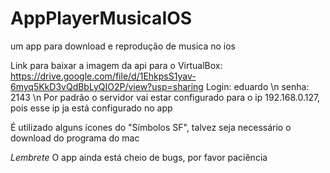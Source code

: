 # AppPlayerMusicaIOS
um app para download e reprodução de musica no ios


Link para baixar a imagem da api para o VirtualBox: https://drive.google.com/file/d/1EhkpsS1yav-6myq5KkD3vQdBbLyQIO2P/view?usp=sharing
Login: eduardo \n
senha: 2143 \n
Por padrão o servidor vai estar configurado para o ip 192.168.0.127, pois esse ip ja está configurado no app

É utilizado alguns ícones do "Símbolos SF", talvez seja necessário o download do programa do mac

*Lembrete*
O app ainda está cheio de bugs, por favor paciência
